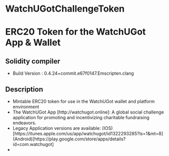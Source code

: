 # WatchUGotChallengeToken
<h1>ERC20 Token for the WatchUGot App & Wallet</h1>
<h2>Solidity compiler</h2>
<ul>
  <li>Build Version : 0.4.24+commit.e67f0147.Emscripten.clang</li>
</ul>
<h2>Description</h2>
<ul>
  <li>Mintable ERC20 token for use in the WatchUGot wallet and platform environment</li>
  <li>The WatchUGot App [http://watchugot.online]: A global social challenge application for promoting and incentivizing charitable fundraising endeavors.</li>
  <li>Legacy Application versions are available: (IOS)[https://itunes.apple.com/us/app/watchugot/id1322293285?ls=1&mt=8] (Android)[https://play.google.com/store/apps/details?id=com.watchugot]<li>

